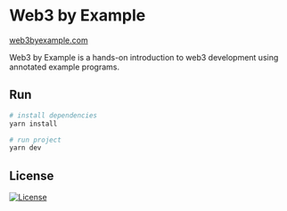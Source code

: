 # Web3 by Example

[web3byexample.com](https://web3byexample.com)

Web3 by Example is a hands-on introduction to web3 development using annotated example programs.

## Run

```sh
# install dependencies
yarn install

# run project
yarn dev
```

## License

[![License](https://img.shields.io/badge/license-MIT-blue.svg)](./LICENSE)
